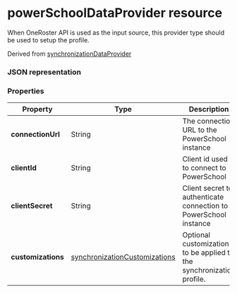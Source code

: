 # powerSchoolDataProvider resource

When OneRoster API is used as the input source, this provider type should be used to setup the profile.

Derived from [synchronizationDataProvider](synchronizationDataProvider.md)

### JSON representation

### Properties

| Property | Type | Description |
|-|-|-|
| **connectionUrl** | String | The connection URL to the PowerSchool instance |
| **clientId** | String |  Client id used to connect to PowerSchool |
| **clientSecret** | String |  Client secret to authenticate connection to PowerSchool instance |
| **customizations** | [synchronizationCustomizations](synchronizationCustomizations.md) | Optional customization to be applied to the synchronization profile. 
